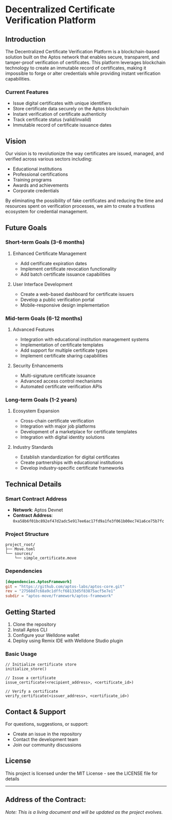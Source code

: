 # Decentralized Certificate Verification Platform

## Introduction
The Decentralized Certificate Verification Platform is a blockchain-based solution built on the Aptos network that enables secure, transparent, and tamper-proof verification of certificates. This platform leverages blockchain technology to create an immutable record of certificates, making it impossible to forge or alter credentials while providing instant verification capabilities.

### Current Features
- Issue digital certificates with unique identifiers
- Store certificate data securely on the Aptos blockchain
- Instant verification of certificate authenticity
- Track certificate status (valid/invalid)
- Immutable record of certificate issuance dates

## Vision
Our vision is to revolutionize the way certificates are issued, managed, and verified across various sectors including:
- Educational institutions
- Professional certifications
- Training programs
- Awards and achievements
- Corporate credentials

By eliminating the possibility of fake certificates and reducing the time and resources spent on verification processes, we aim to create a trustless ecosystem for credential management.

## Future Goals

### Short-term Goals (3-6 months)
1. Enhanced Certificate Management
   - Add certificate expiration dates
   - Implement certificate revocation functionality
   - Add batch certificate issuance capabilities

2. User Interface Development
   - Create a web-based dashboard for certificate issuers
   - Develop a public verification portal
   - Mobile-responsive design implementation

### Mid-term Goals (6-12 months)
1. Advanced Features
   - Integration with educational institution management systems
   - Implementation of certificate templates
   - Add support for multiple certificate types
   - Implement certificate sharing capabilities

2. Security Enhancements
   - Multi-signature certificate issuance
   - Advanced access control mechanisms
   - Automated certificate verification APIs

### Long-term Goals (1-2 years)
1. Ecosystem Expansion
   - Cross-chain certificate verification
   - Integration with major job platforms
   - Development of a marketplace for certificate templates
   - Integration with digital identity solutions

2. Industry Standards
   - Establish standardization for digital certificates
   - Create partnerships with educational institutions
   - Develop industry-specific certificate frameworks

## Technical Details

### Smart Contract Address
- **Network**: Aptos Devnet
- **Contract Address**: `0xa58b6f01bc892ef47d2adc5e917ee6ac17fd9a1fe3f061b00ec741a6ce75b7fc`

### Project Structure
```
project_root/
├── Move.toml
└── sources/
    └── simple_certificate.move
```

### Dependencies
```toml
[dependencies.AptosFramework]
git = "https://github.com/aptos-labs/aptos-core.git"
rev = "27568d7c68a9c1dffcf68133d5f83875acf5e7e1"
subdir = "aptos-move/framework/aptos-framework"
```

## Getting Started
1. Clone the repository
2. Install Aptos CLI
3. Configure your Welldone wallet
4. Deploy using Remix IDE with Welldone Studio plugin

### Basic Usage
```move
// Initialize certificate store
initialize_store()

// Issue a certificate
issue_certificate(<recipient_address>, <certificate_id>)

// Verify a certificate
verify_certificate(<issuer_address>, <certificate_id>)
```

## Contact & Support
For questions, suggestions, or support:
- Create an issue in the repository
- Contact the development team
- Join our community discussions

## License
This project is licensed under the MIT License - see the LICENSE file for details

---
## Address of the Contract:
*Note: This is a living document and will be updated as the project evolves.*
